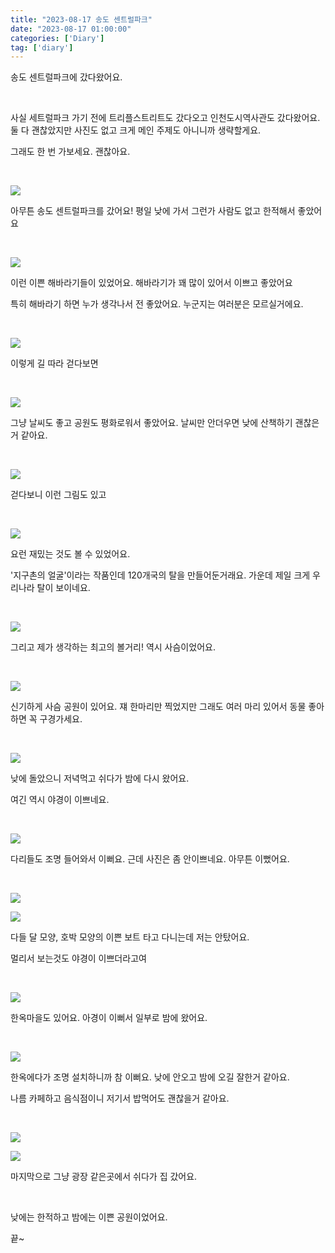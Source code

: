 ```yaml
---
title: "2023-08-17 송도 센트럴파크"
date: "2023-08-17 01:00:00"
categories: ['Diary']
tag: ['diary']
---
```


송도 센트럴파크에 갔다왔어요.

<br>

사실 세트럴파크 가기 전에 트리플스트리트도 갔다오고 인천도시역사관도 갔다왔어요.
둘 다 괜찮았지만 사진도 없고 크게 메인 주제도 아니니까 생략할게요.

그래도 한 번 가보세요. 괜찮아요.

<br>

![](/assets/images/2023-08-17-20230817diary/2023-08-20-23-52-56.png)

아무튼 송도 센트럴파크를 갔어요! 평일 낮에 가서 그런가 사람도 없고 한적해서 좋았어요

<br>

![](/assets/images/2023-08-17-20230817diary/2023-08-20-23-56-55.png)

이런 이쁜 해바라기들이 있었어요. 해바라기가 꽤 많이 있어서 이쁘고 좋았어요

특히 해바라기 하면 누가 생각나서 전 좋았어요. 누군지는 여러분은 모르실거에요.

<br>

![](/assets/images/2023-08-17-20230817diary/2023-08-20-23-58-19.png)

이렇게 길 따라 걷다보면

<br>

![](/assets/images/2023-08-17-20230817diary/2023-08-20-23-59-02.png)

그냥 날씨도 좋고 공원도 평화로워서 좋았어요. 날씨만 안더우면 낮에 산책하기 괜찮은거 같아요.

<br>

![](/assets/images/2023-08-17-20230817diary/2023-08-20-23-59-49.png)

걷다보니 이런 그림도 있고

<br>

![](/assets/images/2023-08-17-20230817diary/2023-08-21-00-00-07.png)

요런 재밌는 것도 볼 수 있었어요.

'지구촌의 얼굴'이라는 작품인데 120개국의 탈을 만들어둔거래요. 가운데 제일 크게 우리나라 탈이 보이네요.

<br>

![](/assets/images/2023-08-17-20230817diary/2023-08-21-00-02-38.png)

그리고 제가 생각하는 최고의 볼거리! 역시 사슴이었어요.

<br>

![](/assets/images/2023-08-17-20230817diary/2023-08-21-00-03-39.png)

신기하게 사슴 공원이 있어요. 쟤 한마리만 찍었지만 그래도 여러 마리 있어서 동물 좋아하면 꼭 구경가세요.

<br>


![](/assets/images/2023-08-17-20230817diary/2023-08-21-00-04-00.png)

낮에 돌았으니 저녁먹고 쉬다가 밤에 다시 왔어요.

여긴 역시 야경이 이쁘네요.

<br>

![](/assets/images/2023-08-17-20230817diary/2023-08-21-00-04-36.png)

다리들도 조명 들어와서 이뻐요. 근데 사진은 좀 안이쁘네요. 아무튼 이뻤어요.

<br>

![](/assets/images/2023-08-17-20230817diary/2023-08-21-00-05-08.png)

![](/assets/images/2023-08-17-20230817diary/2023-08-21-00-05-19.png)

다들 달 모양, 호박 모양의 이쁜 보트 타고 다니는데 저는 안탔어요. 

멀리서 보는것도 야경이 이쁘더라고여

<br>

![](/assets/images/2023-08-17-20230817diary/2023-08-21-00-06-28.png)

한옥마을도 있어요. 아경이 이뻐서 일부로 밤에 왔어요.

<br>

![](/assets/images/2023-08-17-20230817diary/2023-08-21-00-07-01.png)

한옥에다가 조명 설치하니까 참 이뻐요. 낮에 안오고 밤에 오길 잘한거 같아요.

나름 카페하고 음식점이니 저기서 밥먹어도 괜찮을거 같아요.

<br>

![](/assets/images/2023-08-17-20230817diary/2023-08-21-00-08-00.png)

![](/assets/images/2023-08-17-20230817diary/2023-08-21-00-08-39.png)

마지막으로 그냥 광장 같은곳에서 쉬다가 집 갔어요.

<br>

낮에는 한적하고 밤에는 이쁜 공원이었어요.

끝~